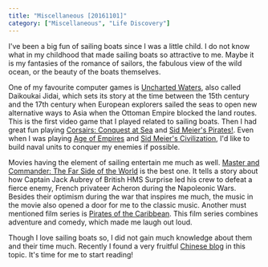 ```yaml
---
title: "Miscellaneous [20161101]"
category: ["Miscellaneous", "Life Discovery"]
---
```


I've been a big fun of sailing boats since I was a little child. I do not know what in my childhood that made sailing boats so attractive to me. Maybe it is my fantasies of the romance of sailors, the fabulous view of the wild ocean, or the beauty of the boats themselves. 

One of my favourite computer games is [Uncharted Waters](https://en.wikipedia.org/wiki/Uncharted_Waters), also called Daikoukai Jidai, which sets its story at the time between the 15th century and the 17th century when European explorers sailed the seas to open new alternative ways to Asia when the Ottoman Empire blocked the land routes. This is the first video game that I played related to sailing boats. Then I had great fun playing [Corsairs: Conquest at Sea](https://en.wikipedia.org/wiki/Corsairs:_Conquest_at_Sea) and [Sid Meier's Pirates!](https://en.wikipedia.org/wiki/Sid_Meier%27s_Pirates!_(2004_video_game)). Even when I was playing [Age of Empires](https://en.wikipedia.org/wiki/Age_of_Empires) and [Sid Meier's Civilization](https://en.wikipedia.org/wiki/Civilization_(series)), I'd like to build naval units to conquer my enemies if possible.

Movies having the element of sailing entertain me much as well. [Master and Commander: The Far Side of the World](https://en.wikipedia.org/wiki/Master_and_Commander:_The_Far_Side_of_the_World) is the best one. It tells a story about how Captain Jack Aubrey of British HMS Surprise led his crew to defeat a fierce enemy, French privateer Acheron during the Napoleonic Wars. Besides their optimism during the war that inspires me much, the music in the movie also opened a door for me to the classic music. Another must mentioned film series is [Pirates of the Caribbean](https://en.wikipedia.org/wiki/Pirates_of_the_Caribbean_(film_series)). This film series combines adventure and comedy, which made me laugh out loud.

Though I love sailing boats so, I did not gain much knowledge about them and their time much. Recently I found a very fruitful [Chinese blog](http://weibo.com/ttarticle/p/show?id=2309404036325048201909) in this topic. It's time for me to start reading!